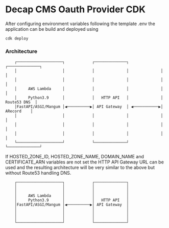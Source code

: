 # Decap CMS Oauth Provider CDK

After configuring environment variables following the template .env the application can be build and deployed using 

```
cdk deploy
```

### Architecture 

```
    ┌────────────────────┐            ┌──────────────┐              ┌──────────────┐
    │                    │            │              │              │              │
    │                    │            │              │              │              │
    │     AWS Lambda     │            │              │              │              │
    │     Python3.9      │            │   HTTP API   │              │ Route53 DNS  │
    │FastAPI/ASGI/Mangum │◀──────────▶│ API Gateway  │ ◀───────────▶│   ARecord    │
    │                    │            │              │              │              │
    │                    │            │              │              │              │
    │                    │            │              │              │              │
    └────────────────────┘            └──────────────┘              └──────────────┘
```


If HOSTED_ZONE_ID, HOSTED_ZONE_NAME, DOMAIN_NAME and CERTIFICATE_ARN variables are not set the HTTP API Gateway URL can be used and the resulting architecture will be very similar to the above but without Route53 handling DNS.

```
    ┌────────────────────┐            ┌──────────────┐
    │                    │            │              │
    │                    │            │              │
    │     AWS Lambda     │            │              │
    │     Python3.9      │            │   HTTP API   │
    │FastAPI/ASGI/Mangum │◀──────────▶│ API Gateway  │ 
    │                    │            │              │
    │                    │            │              │
    │                    │            │              │
    └────────────────────┘            └──────────────┘
```

